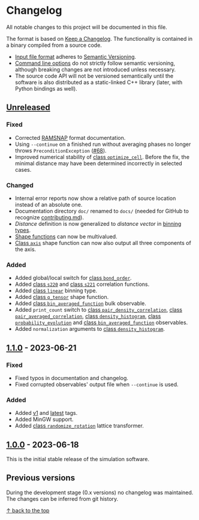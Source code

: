 # Changelog

All notable changes to this project will be documented in this file.

The format is based on [Keep a Changelog](https://keepachangelog.com/en/1.0.0/).
The functionality is contained in a binary compiled from a source code.
* [Input file format](docs/input-file.md) adheres to [Semantic Versioning](https://semver.org/spec/v2.0.0.html).
* [Command line options](docs/operation-modes.md) do not strictly follow semantic versioning, although breaking changes
  are not introduced unless necessary.
* The source code API will not be versioned semantically until the software is also distributed as a static-linked C++
library (later, with Python bindings as well).


## [Unreleased]

### Fixed

* Corrected [RAMSNAP](docs/output-formats.md#class-ramsnap) format documentation.
* Using `--continue` on a finished run without averaging phases no longer throws `PreconditionException`
  ([#68](https://github.com/PKua007/rampack/issues/68)).
* Improved numerical stability of [class `optimize_cell`](docs/initial-arrangement.md#class-optimize_cell).
  Before the fix, the minimal distance may have been determined incorrectly in selected cases.

### Changed

* Internal error reports now show a relative path of source location instead of an absolute one.
* Documentation directory `doc/` renamed to `docs/` (needed for GitHub to recognize
  [contributing.md](docs/contributing.md)).
* *Distance* definition is now generalized to *distance vector* in [binning types](docs/observables.md#binning-types).
* [Shape functions](docs/observables.md#shape-functions) can now be multivalued.
* [Class `axis`](docs/observables.md#class-axis) shape function can now also output all three components of the axis.

### Added

* Added global/local switch for [class `bond_order`](docs/observables.md#class-bond_order).
* Added [class `s220`](docs/observables.md#class-s220) and [class `s221`](docs/observables.md#class-s221) correlation functions.
* Added [class `linear`](docs/observables.md#class-linear) binning type.
* Added [class `q_tensor`](docs/observables.md#class-q_tensor) shape function.
* Added [class `bin_averaged_function`](docs/observables.md#class-bin_averaged_function) bulk observable.
* Added `print_count` switch to [class `pair_density_correlation`](#class-pair_density_correlation), [class `pair_averaged_correlation`](#class-pair_averaged_correlation),
  [class `density_histogram`](#class-density_histogram), [class `probability_evolution`](#class-probability_evolution) and
  [class `bin_averaged_function`](#class-bin_averaged_function) observables.
* Added `normalization` arguments to [class `density_histogram`](#class-density_histogram).


## [1.1.0] - 2023-06-21

### Fixed

* Fixed typos in documentation and changelog.
* Fixed corrupted observables' output file when `--continue` is used.

### Added

* Added [v1] and [latest] tags.
* Added MinGW support.
* Added [class `randomize_rotation`](docs/initial-arrangement.md#class-randomize_rotation) lattice transformer.


## [1.0.0] - 2023-06-18

This is the initial stable release of the simulation software.


## Previous versions

During the development stage (0.x versions) no changelog was maintained. The changes can be inferred from git history.

[Unreleased]: https://github.com/PKua007/rampack/compare/latest..dev-minor
[latest]: https://github.com/PKua007/rampack/releases/tag/latest
[v1]: https://github.com/PKua007/rampack/releases/tag/v1
[1.1.0]: https://github.com/PKua007/rampack/releases/tag/v1.0.0
[1.0.0]: https://github.com/PKua007/rampack/releases/tag/v1.0.0


[&uarr; back to the top](#changelog)
